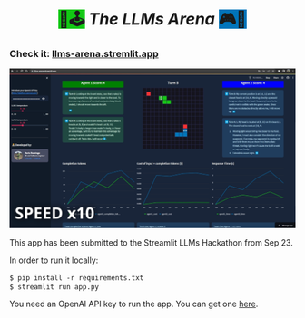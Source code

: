 <h1 style='text-align: center;'><span style='background-color: #12c914'>🤖🕹️</span> <em>The LLMs Arena</em> <span style='background-color: #0074ba'>🎮🤖</span></h1>

### Check it: [llms-arena.stremlit.app](https://llms-arena.stremlit.app)

![Alt text](image.png)

This app has been submitted to the Streamlit LLMs Hackathon from Sep 23.

In order to run it locally:

    $ pip install -r requirements.txt
    $ streamlit run app.py

You need an OpenAI API key to run the app. You can get one [here](https://platform.openai.com/).